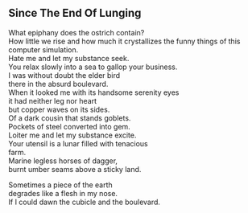 Since The End Of Lunging
------------------------
What epiphany does the ostrich contain?  
How little we rise and how much it crystallizes the funny things of this computer simulation.  
Hate me and let my substance seek.  
You relax slowly into a sea to gallop your business.  
I was without doubt the elder bird  
there in the absurd boulevard.  
When it looked me with its handsome serenity eyes  
it had neither leg nor heart  
but copper waves on its sides.  
Of a dark cousin that stands goblets.  
Pockets of steel converted into gem.  
Loiter me and let my substance excite.  
Your utensil is a lunar filled with tenacious  
farm.  
Marine legless horses of dagger,  
burnt umber seams above a sticky land.  
  
Sometimes a piece of the earth  
degrades like a flesh in my nose.  
If I could dawn the cubicle and the boulevard.  
